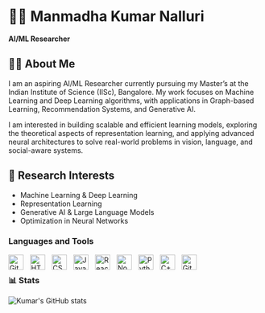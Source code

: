 # 👨‍💻 Manmadha Kumar Nalluri
**AI/ML Researcher** 

## 👨‍🔬 About Me

I am an aspiring AI/ML Researcher currently pursuing my Master’s at the Indian Institute of Science (IISc), Bangalore. My work focuses on Machine Learning and Deep Learning algorithms, with applications in Graph-based Learning, Recommendation Systems, and Generative AI.

I am interested in building scalable and efficient learning models, exploring the theoretical aspects of representation learning, and applying advanced neural architectures to solve real-world problems in vision, language, and social-aware systems.

## 🔬 Research Interests
<ul>
<li>Machine Learning & Deep Learning</li>
<li>Representation Learning</li>
<li>Generative AI & Large Language Models</li>
<li>Optimization in Neural Networks</li>
</ul>

### Languages and Tools
<img align="left" alt="Git" width="30px" style="padding-right:10px;" src="https://cdn.jsdelivr.net/gh/devicons/devicon/icons/git/git-original.svg" />
<img align="left" alt="HTML" width="30px" style="padding-right:10px;" src="https://cdn.jsdelivr.net/gh/devicons/devicon/icons/html5/html5-plain.svg" />
<img align="left" alt="CSS" width="30px" style="padding-right:10px;" src="https://cdn.jsdelivr.net/gh/devicons/devicon/icons/css3/css3-plain.svg" />
<img align="left" alt="JavaScript" width="30px" style="padding-right:10px;" src="https://cdn.jsdelivr.net/gh/devicons/devicon/icons/javascript/javascript-plain.svg" />
<img align="left" alt="React" width="30px" style="padding-right:10px;" src="https://cdn.jsdelivr.net/gh/devicons/devicon/icons/react/react-original.svg" />
<img align="left" alt="NodeJS" width="30px" style="padding-right:10px;" src="https://cdn.jsdelivr.net/gh/devicons/devicon/icons/nodejs/nodejs-original.svg" />
<img align="left" alt="Python" width="30px" style="padding-right:10px;" src="https://cdn.jsdelivr.net/gh/devicons/devicon/icons/python/python-plain.svg" />
<img align="left" alt="C++" width="30px" style="padding-right:10px;" src="https://cdn.jsdelivr.net/gh/devicons/devicon/icons/cplusplus/cplusplus-line.svg" />
<img align="left" alt="GitHub" width="30px" style="padding-right:10px;" src="https://cdn.jsdelivr.net/gh/devicons/devicon/icons/github/github-original.svg" />
<br />

### 📊 Stats

![Kumar's GitHub stats](https://github-readme-stats.vercel.app/api?username=143nmk&show_icons=true&theme=gruvbox)


<!-- ![GitHub Streak](https://streak-stats.demolab.com?user=143nmk&theme=gruvbox&border_radius=4.5) -->
<!---
143nmk/143nmk is a ✨ special ✨ repository because its `README.md` (this file) appears on your GitHub profile.
You can click the Preview link to take a look at your changes.
--->
